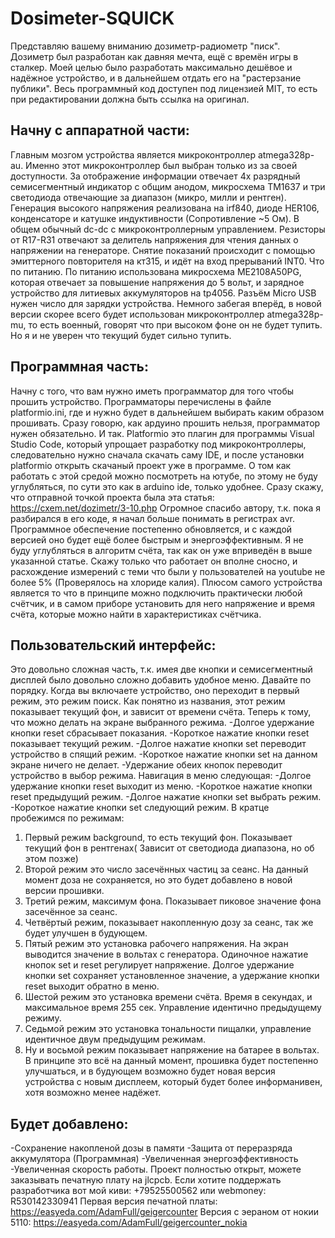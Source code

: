 # Dosimeter-SQUICK
Представляю вашему вниманию дозиметр-радиометр "писк". Дозиметр был разработан как давняя мечта, ещё с времён игры в сталкер.
Моей целью было разработать максимально дешёвое и надёжное устройство, и в дальнейшем отдать его на "растерзание публики".
Весь программный код доступен под лицензией MIT, то есть при редактировании должна быть ссылка на оригинал.
## Начну с аппаратной части: 
  Главным мозгом устройства является микроконтроллер atmega328p-au. Именно этот микроконтроллер был выбран только из за своей доступности.
  За отображение информации отвечает 4х разрядный семисегментный индикатор с общим анодом, микросхема TM1637 и три светодиода отвечающие за диапазон (микро, милли и рентген).
  Генерация высокого напряжения реализована на irf840, диоде HER106, конденсаторе и катушке индуктивности (Сопротивление ~5 Ом). В общем обычный dc-dc с микроконтроллерным управлением.
  Резисторы от R17-R31 отвечают за делитель напряжения для чтения данных о напряжении на генераторе.
Снятие показаний происходит с помощью эмиттерного повторителя на кт315, и идёт на вход прерываний INT0.
  Что по питанию. По питанию использована микросхема ME2108A50PG, которая отвечает за повышение напряжения до 5 вольт, и зарядное устройство для литиевых аккумуляторов на tp4056. Разъём Micro USB нужен число для зарядки устройства.
  Немного забегая вперёд, в новой версии скорее всего будет использован микроконтроллер atmega328p-mu, то есть военный, говорят что при высоком фоне он не будет тупить. Но я и не уверен что текущий будет сильно тупить.
## Программная часть:
  Начну с того, что вам нужно иметь программатор для того чтобы прошить устройство. Программаторы перечислены в файле platformio.ini, где и нужно будет в дальнейшем выбирать каким образом прошивать. Сразу говорю, как ардуино прошить нельзя, программатор нужен обязательно.
  И так. Platformio это плагин для программы Visual Studio Code, который упрощает разработку под микроконтроллеры, следовательно нужно сначала скачать саму IDE, и после установки platformio открыть скачаный проект уже в программе. О том как работать с этой средой можно посмотреть на ютубе, по этому не буду углубляться, по сути это как в arduino ide, только удобнее.
  Сразу скажу, что отправной точкой проекта была эта статья: https://cxem.net/dozimetr/3-10.php
  Огромное спасибо автору, т.к. пока я разбирался в его коде, я начал больше понимать в регистрах avr.
  Программное обеспечение постепенно обновляется, и с каждой версией оно будет ещё более быстрым и энергоэффективным. Я не буду углубляться в алгоритм счёта, так как он уже вприведён в выше указанной статье. Скажу только что работает он вполне сносно, и расхождение измерений с теми что были у пользователей на youtube не более 5% (Проверялось на хлориде калия).
  Плюсом самого устройства является то что в принципе можно подключить практически любой счётчик, и в самом приборе установить для него напряжение и время счёта, которые можно найти в характеристиках счётчика.
## Пользовательский интерфейс:
  Это довольно сложная часть, т.к. имея две кнопки и семисегментный дисплей было довольно сложно добавить удобное меню.
  Давайте по порядку. Когда вы включаете устройство, оно переходит в первый режим, это режим поиск. Как понятно из названия, этот режим показывает текущий фон, и зависит от времени счёта. Теперь к тому, что можно делать на экране выбранного режима.
  -Долгое удержание кнопки reset сбрасывает показания.
  -Короткое нажатие кнопки reset показывает текущий режим.
  -Долгое нажатие кнопки set переводит устройство в спящий режим.
  -Короткое нажатие кнопки set на данном экране ничего не делает.
  -Удержание обеих кнопок переводит устройство в выбор режима.
  Навигация в меню следующая:
    -Долгое удержание кнопки reset выходит из меню.
    -Короткое нажатие кнопки reset предыдущий режим.
    -Долгое нажатие кнопки set выбрать режим.
    -Короткое нажатие кнопки set следующий режим.
  В кратце пробежимся по режимам:
  1. Первый режим background, то есть текущий фон. Показывает текущий фон в рентгенах( Зависит от светодиода диапазона, но об этом позже)
  2. Второй режим это число засечённых частиц за сеанс. На данный момент доза не сохраняется, но это будет добавлено в новой версии прошивки.
  3. Третий режим, максимум фона. Показывает пиковое значение фона засечённое за сеанс.
  4. Четвёртый режим, показывает накопленную дозу за сеанс, так же будет улучшен в будующем.
  5. Пятый режим это установка рабочего напряжения. На экран выводится значение в вольтах с генератора. Одиночное нажатие кнопок set и reset регулирует напряжение. Долгое удержание кнопки set сохраняет установленное значение, а удержание кнопки reset выходит обратно в меню.
  6. Шестой режим это установка времени счёта. Время в секундах, и максимальное время 255 сек. Управление идентично предыдущему режиму.
  7. Седьмой режим это установка тональности пищалки, управление идентичное двум предыдущим режимам.
  8. Ну и восьмой режим показывает напряжение на батарее в вольтах.
В принципе это всё на данный момент, прошивка будет постепенно улучшаться, и в будующем возможно будет новая версия устройства с новым дисплеем, который будет более информанивен, хотя возможно менее надёжет.
## Будет добавлено:
  -Сохранение накопленой дозы в памяти
  -Защита от переразряда аккумулятора (Программная)
  -Увеличенная энергоэффективность
  -Увеличенная скорость работы.
Проект полностью открыт, можете заказывать печатную плату на jlcpcb.
Если хотите поддержать разработчика вот мой киви: +79525500562 или webmoney: R530142330941
Первая версия печатной платы: https://easyeda.com/AdamFull/geigercounter
Версия с эераном от нокии 5110: https://easyeda.com/AdamFull/geigercounter_nokia
